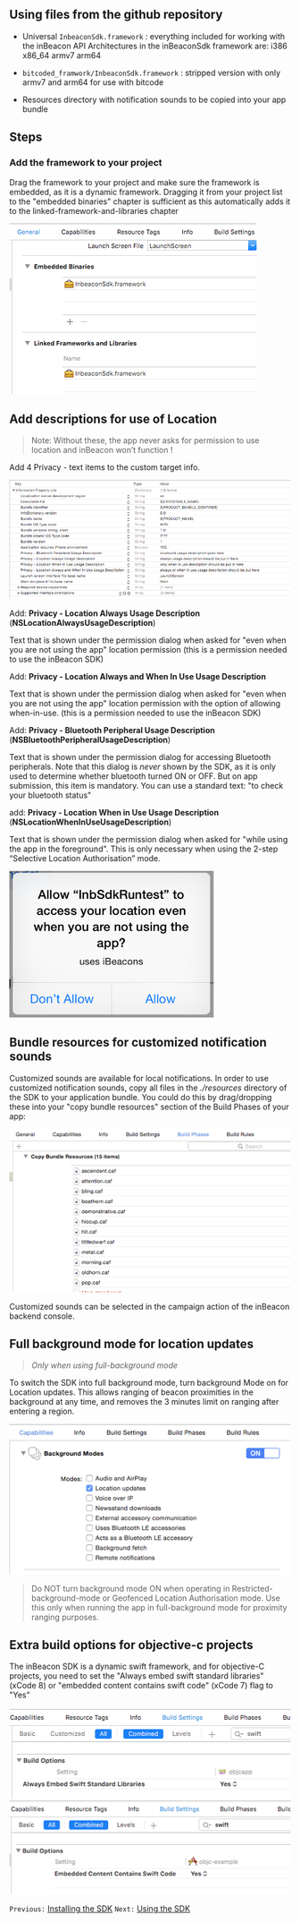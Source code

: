 ## Using files from the github repository

- Universal `InbeaconSdk.framework` : everything included for working with the inBeacon API Architectures in the inBeaconSdk framework are: i386 x86_64 armv7 arm64

- `bitcoded_framwork/InbeaconSdk.framework` : stripped version with only armv7 and arm64 for use with bitcode

- Resources directory with notification sounds to be copied into your app bundle

## Steps

### Add the framework to your project

Drag the framework to your project and make sure the framework is embedded, as it is a dynamic framework. Dragging it from your project list to the "embedded binaries" chapter is sufficient as this automatically adds it to the linked-framework-and-libraries chapter

  ![image alt text](image_9.png)

## Add descriptions for use of Location 

  >Note:
  >Without these, the app never asks for permission to use location and inBeacon won’t function !
  
  Add 4 Privacy - text items to the custom target info.
  
  ![image alt text](image_18.png)

  Add: **Privacy - Location Always Usage Description**  (**NSLocationAlwaysUsageDescription**) 

  Text that is shown under the permission dialog when asked for "even when you are not using the app" location permission (this is a permission needed to use the inBeacon SDK)

  Add: **Privacy - Location Always and When In Use Usage Description**   

  Text that is shown under the permission dialog when asked for "even when you are not using the app" location permission with the option of allowing when-in-use. (this is a permission needed to use the inBeacon SDK)
  
  Add: **Privacy - Bluetooth Peripheral Usage Description** (**NSBluetoothPeripheralUsageDescription**)
  
  Text that is shown under the permission dialog for accessing Bluetooth peripherals. Note that this dialog is *never* shown by the SDK, as it is only used to determine whether bluetooth turned ON or OFF. But on app submission, this item is mandatory. You can use a standard text: "to check your bluetooth status"
  
  add: **Privacy - Location When in Use Usage Description**  (**NSLocationWhenInUseUsageDescription**)

  Text that is shown under the permission dialog when asked for "while using the app in the foreground". This is only necessary when using the 2-step “Selective Location Authorisation” mode.

  ![image alt text](image_6.png)
    

## Bundle resources for customized notification sounds

Customized sounds are available for local notifications. In order to use customized notification sounds, copy all files in the *./resources* directory of the SDK to your application bundle. You could do this by drag/dropping these into your "copy bundle resources" section of the Build Phases of your app:

![image alt text](image_12.png)

Customized sounds can be selected in the campaign action of the inBeacon backend console.

## Full background mode for location updates 
>*Only when using full-background mode*

To switch the SDK into full background mode, turn background Mode on for Location updates. This allows ranging of beacon proximities in the background at any time, and removes the 3 minutes limit on ranging after entering a region.

  ![image alt text](image_13.png)

>Do NOT turn background mode ON when operating in Restricted-background-mode or Geofenced Location Authorisation mode. Use this only when running the app in full-background mode for proximity ranging purposes.


## Extra build options for objective-c projects 

  The inBeacon SDK is a dynamic swift framework, and for objective-C projects, you need to set the "Always embed swift standard libraries" (xCode 8) or "embedded content contains swift code" (xCode 7) flag to "Yes"

  ![image alt text](image_17.png)
  ![image alt text](image_8.png)

`Previous:` [Installing the SDK](installing-the-sdk.md)   `Next:` [Using the SDK](using-the-sdk.md)
